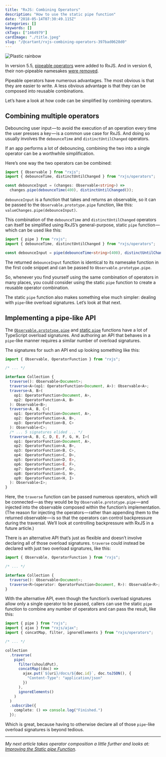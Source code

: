 ```yaml
---
title: "RxJS: Combining Operators"
description: "How to use the static pipe function"
date: "2018-05-14T07:30:49.115Z"
categories: []
keywords: []
ckTags: ["1464979"]
cardImage: "./title.jpeg"
slug: "/@cartant/rxjs-combining-operators-397bad0628d0"
---
```


![Plastic rainbow](title.jpeg "Photo by Daniele Levis Pelusi on Unsplash")

In version 5.5, [pipeable operators](https://github.com/ReactiveX/rxjs/blob/6.1.0/doc/pipeable-operators.md) were added to RxJS. And in version 6, their non-pipeable namesakes [were removed](https://github.com/ReactiveX/rxjs/blob/6.1.0/MIGRATION.md#operator-pipe-syntax).

Pipeable operators have numerous advantages. The most obvious is that they are easier to write. A less obvious advantage is that they can be composed into reusable combinations.

Let’s have a look at how code can be simplified by combining operators.

## Combining multiple operators

Debouncing user input — to avoid the execution of an operation every time the user presses a key — is a common use case for RxJS. And doing so usually involves the `debounceTime` and `distinctUntilChanged` operators.

If an app performs a lot of debouncing, combining the two into a single operator can be a worthwhile simplification.

Here’s one way the two operators can be combined:

```ts
import { Observable } from "rxjs";
import { debounceTime, distinctUntilChanged } from "rxjs/operators";

const debounceInput = (changes: Observable<string>) =>
  changes.pipe(debounceTime(400), distinctUntilChanged());
```

`debounceInput` is a function that takes and returns an observable, so it can be passed to the `Observable.prototype.pipe` function, like this: `valueChanges.pipe(debounceInput)`.

This combination of the `debounceTime` and `distinctUntilChanged` operators can itself be simplified using RxJS’s general-purpose, static `pipe` function — which can be used like this:

```ts
import { pipe } from "rxjs";
import { debounceTime, distinctUntilChanged } from "rxjs/operators";

const debounceInput = pipe(debounceTime<string>(400), distinctUntilChanged());
```

The returned `debounceInput` function is identical to its namesake function in the first code snippet and can be passed to `Observable.prototype.pipe`.

So, whenever you find yourself using the same combination of operators in many places, you could consider using the static `pipe` function to create a reusable operator combination.

The static `pipe` function also makes something else much simpler: dealing with `pipe`\-like overload signatures. Let’s look at that next.

## Implementing a pipe-like API

The [`Observable.prototype.pipe`](https://github.com/ReactiveX/rxjs/blob/6.1.0/src/internal/Observable.ts#L282-L292) and [static `pipe`](https://github.com/ReactiveX/rxjs/blob/6.1.0/src/internal/util/pipe.ts#L5-L14) functions have a lot of TypeScript overload signatures. And authoring an API that behaves in a `pipe`-like manner requires a similar number of overload signatures.

The signatures for such an API end up looking something like this:

```ts
import { Observable, OperatorFunction } from "rxjs";

/* ... */

interface Collection {
  traverse(): Observable<Document>;
  traverse<A>(op1: OperatorFunction<Document, A>): Observable<A>;
  traverse<A, B>(
    op1: OperatorFunction<Document, A>,
    op2: OperatorFunction<A, B>
  ): Observable<B>;
  traverse<A, B, C>(
    op1: OperatorFunction<Document, A>,
    op2: OperatorFunction<A, B>,
    op3: OperatorFunction<B, C>
  ): Observable<C>;
  /* ... 5 signatures elided ... */
  traverse<A, B, C, D, E, F, G, H, I>(
    op1: OperatorFunction<Document, A>,
    op2: OperatorFunction<A, B>,
    op3: OperatorFunction<B, C>,
    op4: OperatorFunction<C, D>,
    op5: OperatorFunction<D, E>,
    op6: OperatorFunction<E, F>,
    op7: OperatorFunction<F, G>,
    op8: OperatorFunction<G, H>,
    op9: OperatorFunction<H, I>
  ): Observable<I>;
}
```

Here, the `traverse` function can be passed numerous operators, which will be connected — as they would be by `Observable.prototype.pipe` — and injected into the observable composed within the function’s implementation. (The reason for injecting the operators — rather than appending them to the returned observable — is so that the operators can control backpressure during the traversal. We’ll look at controlling backpressure with RxJS in a future article.)

There is an alternative API that’s just as flexible and doesn’t involve declaring all of those overload signatures. `traverse` could instead be declared with just two overload signatures, like this:

```ts
import { Observable, OperatorFunction } from "rxjs";

/* ... */

interface Collection {
  traverse(): Observable<Document>;
  traverse<R>(operator: OperatorFunction<Document, R>): Observable<R>;
}
```

With the alternative API, even though the function’s overload signatures allow only a single operator to be passed, callers can use the static `pipe` function to combine any number of operators and can pass the result, like this:

```ts
import { pipe } from "rxjs";
import { ajax } from "rxjs/ajax";
import { concatMap, filter, ignoreElements } from "rxjs/operators";

/* ... */

collection
  .traverse(
    pipe(
      filter(shouldPut),
      concatMap((doc) =>
        ajax.put(`${uri}/docs/${doc.id}`, doc.toJSON(), {
          "Content-Type": "application/json"
        })
      ),
      ignoreElements()
    )
  )
  .subscribe({
    complete: () => console.log("Finished.")
  });
```

Which is great, because having to otherwise declare all of those `pipe`-like overload signatures is beyond tedious.

---

_My next article takes operator composition a little further and looks at:_ [_Improving the Static pipe Function_](/improving-the-static-pipe-function/)_._
